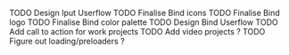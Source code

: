 TODO Design Iput Userflow
TODO Finalise Bind icons
TODO Finalise Bind logo
TODO Finalise Bind color palette
TODO Design Bind Userflow
TODO Add call to action for work projects
TODO Add video projects ?
TODO Figure out loading/preloaders ?
